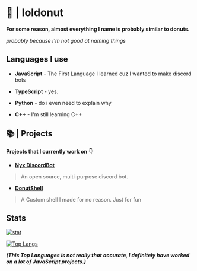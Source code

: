 # 🍩 | loldonut

**For some reason, almost everything I name is probably similar to donuts.**

*probably because I'm not good at naming things*

## Languages I use

- **JavaScript** - The First Language I learned cuz I wanted to make discord bots

- **TypeScript** - yes.

- **Python** - do i even need to explain why

- **C++** - I'm still learning C++

## 📚 | Projects

**Projects that I currently work on** 👇
<br />

- [**Nyx DiscordBot**](https://github.com/nyx-team/nyx)

> An open source, multi-purpose discord bot.

- [**DonutShell**](https://github.com/loldonut/donutshell)

> A Custom shell I made for no reason. Just for fun

## Stats

[![stat](https://github-readme-stats.vercel.app/api?username=loldonut)](https://github.com/anuraghazra/github-readme-stats)

[![Top Langs](https://github-readme-stats.vercel.app/api/top-langs/?username=loldonut&layout=compact&exclude_repo=gitmanager)](https://github.com/anuraghazra/github-readme-stats)

***(This Top Languages is not really that accurate, I definitely have worked on a lot of JavaScript projects.)***
